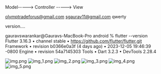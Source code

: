 Model-----> Controller -----> View

olymptradeforus@gmail.com
sgaurav11@gmail.com
qwerty

version....

gauravswarankar@Gauravs-MacBook-Pro android % flutter --version
Flutter 3.16.3 • channel stable • https://github.com/flutter/flutter.git
Framework • revision b0366e0a3f (4 days ago) • 2023-12-05 19:46:39 -0800
Engine • revision 54a7145303
Tools • Dart 3.2.3 • DevTools 2.28.4

![img.png](img.png) ![img_1.png](img_1.png) ![img_2.png](img_2.png) ![img_3.png](img_3.png) ![img_4.png](img_4.png)
![img_5.png](img_5.png)
